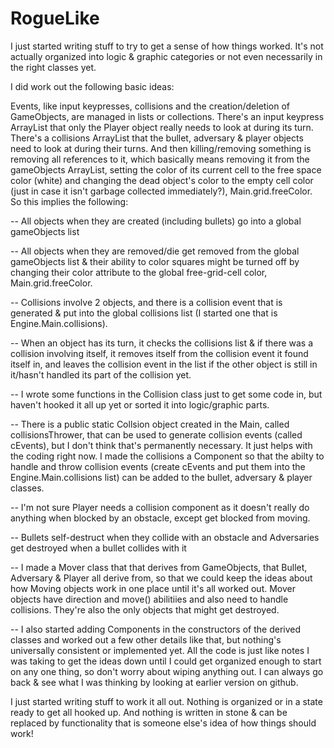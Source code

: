 # RogueLike

<p>I just started writing stuff to try to get a sense of how things worked. It's not actually organized into logic & graphic categories or not even necessarily in the right classes yet.</p>

<p>I did work out the following basic ideas:</p>

<p>Events, like input keypresses, collisions and the creation/deletion of GameObjects, are managed in lists or collections. There's an input keypress ArrayList that only the Player object really needs to look at during its turn. There's a collisions ArrayList that the bullet, adversary & player objects need to look at during their turns. And then killing/removing something is removing all references to it, which basically means removing it from the gameObjects ArrayList, setting the color of its current cell to the free space color (white)  and changing the dead object's color to the empty cell color (just in case it isn't garbage collected immediately?), Main.grid.freeColor. So this implies the following:</p>

<p>-- All objects when they are created (including bullets) go into a global gameObjects list</p>

<p>-- All objects when they are removed/die get removed from the global gameObjects list & their ability to color squares might be turned off by changing their color attribute to the global free-grid-cell color, Main.grid.freeColor.</p>

<p>-- Collisions involve 2 objects, and there is a collision event that is generated & put into the global collisions list (I started one that is Engine.Main.collisions).</p> 

<p>-- When an object has its turn, it checks the collisions list & if there was a collision involving itself, it removes itself from the collision event it found itself in, and leaves the collision event in the list if the other object is still in it/hasn't handled its part of the collision yet.</p>

<p>-- I wrote some functions in the Collision class just to get some code in, but haven't hooked it all up yet or sorted it into logic/graphic parts.</p>

<p>-- There is a public static Collsion object created in the Main, called collisionsThrower, that can be used to generate collision events (called cEvents), but I don't think that's permanently necessary. It just helps with the coding right now. I made the collisions a Component so that the abilty to handle and throw collision events (create cEvents and put them into the Engine.Main.collisions list) can be added to the bullet, adversary & player classes.</p>

<p>-- I'm not sure Player needs a collision component as it doesn't really do anything when blocked by an obstacle, except get blocked from moving.</p>

<p>-- Bullets self-destruct when they collide with an obstacle and Adversaries get destroyed when a bullet collides with it</p>

<p>-- I made a Mover class that that derives from GameObjects, that Bullet, Adversary & Player all derive from, so that we could keep the ideas about how Moving objects work in one place until it's all worked out. Mover objects have direction and move() abilitiies and also need to handle collisions. They're also the only objects that might get destroyed.</p>

<p>-- I also started adding Components in the constructors of the derived classes and worked out a few other details like that, but nothing's universally consistent or implemented yet. All the code is just like notes I was taking to get the ideas down until I could get organized enough to start on any one thing, so don't worry about wiping anything out. I can always go back & see what I was thinking by looking at earlier version on github.</p>

<p>I just started writing stuff to work it all out. Nothing is organized or in a state ready to get all hooked up. And nothing is written in stone & can be replaced by functionality that is someone else's idea of how things should work!</p>

